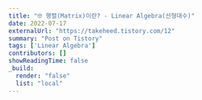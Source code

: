 ```yaml
---
title: "🤓 행렬(Matrix)이란? - Linear Algebra(선형대수)"
date: 2022-07-17
externalUrl: "https://takeheed.tistory.com/12"
summary: "Post on Tistory"
tags: ['Linear Algebra']
contributors: []
showReadingTime: false
_build:
  render: "false"
  list: "local"
---
```

